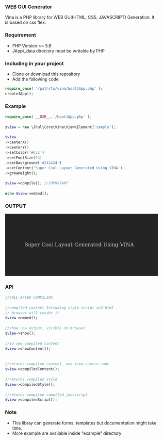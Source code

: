 ### WEB GUI Generator
Vina is a PHP library for WEB GUI(HTML, CSS, JAVASCRIPT) Generation. It is based on css flex.


### Requirement
 - PHP Version >= 5.6
 - JApp/\_data directory must be writable by PHP


### Including in your project
- Clone or download this repository
- Add the following code

```php
require_once( '/path/to/vina/bootJApp.php' );
createJApp();
```


### Example
```php
require_once( __DIR__.'/bootJApp.php' );

$view = new \Jhul\Core\Vina\View\Element('sample');

$view
->centerX()
->centerY()
->setColor('#ccc')
->setFontSize(24)
->setBackground('#242424')
->setContent('Super Cool Layout Generated Using VINA')
->growHeight();

$view->compile(); //IMPORTANT

echo $view->embed();
```


### OUTPUT
![html](screenshot.png?raw=true "php gui screenshot")


### API
```php
//CALL AFTER COMPILING

//compiled content Including style script and html
// browser will render it
$view->embed();

//show raw output, visible on browser
$view->show();

//to see compiled content
$view->showContent();


//returns compiled content, use view source code
$view->compiledContent();

//returns compiled style
$view->compiledStyle();

//returns compiled compiled javascript
$view->compiledScript();
```


### Note
- This libray can generate forms, templates but documentation might take time.
- More example are available inside "example" directory
